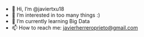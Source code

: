 - 👋 Hi, I’m @javiertxu18
- 👀 I’m interested in too many things :)
- 🌱 I’m currently learning Big Data
- 📫 How to reach me: javierherreroprieto@gmail.com

<!---
javiertxu18/javiertxu18 is a ✨ special ✨ repository because its `README.md` (this file) appears on your GitHub profile.
You can click the Preview link to take a look at your changes.
--->
